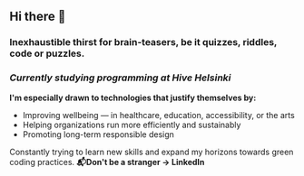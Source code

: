 ## Hi there 👋

### Inexhaustible thirst for brain-teasers, be it quizzes, riddles, code or puzzles.

### *Currently studying programming at Hive Helsinki*

**I'm especially drawn to technologies that justify themselves by:**
  - Improving wellbeing — in healthcare, education, accessibility, or the arts
  - Helping organizations run more efficiently and sustainably
  - Promoting long-term responsible design

Constantly trying to learn new skills and expand my horizons towards green coding practices.
**📬Don't be a stranger -> LinkedIn**

<!--
**JiggyStardust/JiggyStardust** is a ✨ _special_ ✨ repository because its `README.md` (this file) appears on your GitHub profile.

Here are some ideas to get you started:

- 🔭 I’m currently working on ...
- 🌱 I’m currently learning ...
- 👯 I’m looking to collaborate on ...
- 🤔 I’m looking for help with ...
- 💬 Ask me about ...
- 📫 How to reach me: ...
- 😄 Pronouns: ...
- ⚡ Fun fact: ...
-->
